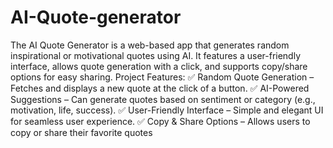 # AI-Quote-generator
The AI Quote Generator is a web-based app that generates random inspirational or motivational quotes using AI. It features a user-friendly interface, allows quote generation with a click, and supports copy/share options for easy sharing.
Project Features:
✅ Random Quote Generation – Fetches and displays a new quote at the click of a button.
✅ AI-Powered Suggestions – Can generate quotes based on sentiment or category (e.g., motivation, life, success).
✅ User-Friendly Interface – Simple and elegant UI for seamless user experience.
✅ Copy & Share Options – Allows users to copy or share their favorite quotes

